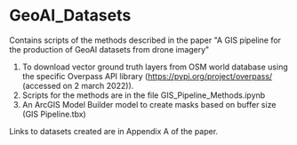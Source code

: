 # GeoAI_Datasets
Contains scripts of the methods described in the paper "A GIS pipeline for the production of GeoAI datasets from drone imagery"

1. To download vector ground truth layers from OSM world database using the specific Overpass API library (https://pypi.org/project/overpass/ (accessed on 2 march 2022)).
2. Scripts for the methods are in the file GIS_Pipeline_Methods.ipynb
3. An ArcGIS Model Builder model to create masks based on buffer size (GIS Pipeline.tbx)

Links to datasets created are in Appendix A of the paper.
